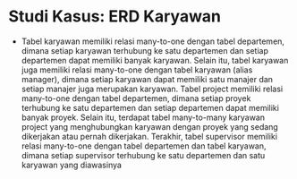 #  Studi Kasus: ERD Karyawan
- Tabel karyawan memiliki relasi many-to-one dengan tabel departemen, dimana setiap karyawan terhubung ke satu departemen dan setiap departemen dapat memiliki banyak karyawan. Selain itu, tabel karyawan juga memiliki relasi many-to-one dengan tabel karyawan (alias manager), dimana setiap karyawan dapat memiliki satu manajer dan setiap manajer juga merupakan karyawan. Tabel project memiliki relasi many-to-one dengan tabel departemen, dimana setiap proyek terhubung ke satu departemen dan setiap departemen dapat memiliki banyak proyek. Selain itu, terdapat tabel many-to-many karyawan project yang menghubungkan karyawan dengan proyek yang sedang dikerjakan atau pernah dikerjakan. Terakhir, tabel supervisor memiliki relasi many-to-one dengan tabel departemen dan tabel karyawan, dimana setiap supervisor terhubung ke satu departemen dan satu karyawan yang diawasinya
